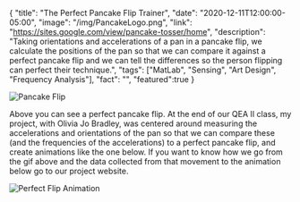 {
  "title": "The Perfect Pancake Flip Trainer",
  "date": "2020-12-11T12:00:00-05:00",
  "image": "/img/PancakeLogo.png",
  "link": "https://sites.google.com/view/pancake-tosser/home",
  "description": "Taking orientations and accelerations of a pan in a pancake flip, we calculate the positions of the pan so that we can compare it against a perfect pancake flip and we can tell the differences so the person flipping can perfect their technique.",
  "tags": ["MatLab", "Sensing", "Art Design", "Frequency Analysis"],
  "fact": "",
  "featured":true
}

![Pancake Flip](/img/pancakeFlip.gif)    

Above you can see a perfect pancake flip. At the end of our QEA II class, my project, with Olivia Jo Bradley, was centered around measuring the accelerations and orientations of the pan so that we can compare these (and the frequencies of the accelerations) to a perfect pancake flip, and create animations like the one below. If you want to know how we go from the gif above and the data collected from that movement to the animation below go to our project website.    

![Perfect Flip Animation](/img/perfectGIF.gif)
